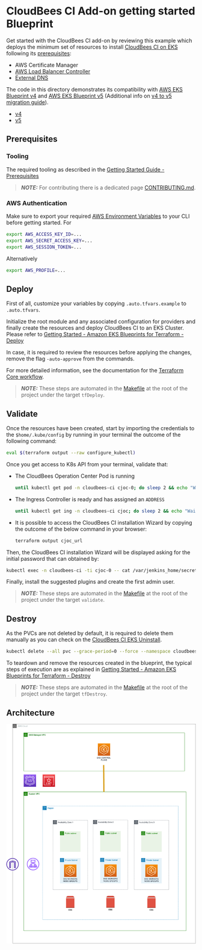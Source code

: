 # CloudBees CI Add-on getting started Blueprint

Get started with the CloudBees CI add-on by reviewing this example which deploys the minimum set of resources to install [CloudBees CI on EKS](https://docs.cloudbees.com/docs/cloudbees-ci/latest/eks-install-guide/) following its [prerequisites](https://docs.cloudbees.com/docs/cloudbees-ci/latest/eks-install-guide/installing-eks-using-helm#_prerequisites):

- AWS Certificate Manager
- [AWS Load Balancer Controller](https://aws-ia.github.io/terraform-aws-eks-blueprints-addons/main/addons/aws-load-balancer-controller/)
- [External DNS](https://aws-ia.github.io/terraform-aws-eks-blueprints-addons/main/addons/external-dns/)

The code in this directory demonstrates its compatibility with [AWS EKS Blueprint v4](https://github.com/aws-ia/terraform-aws-eks-blueprints/tree/v4.32.1) and [AWS EKS Blueprint v5](https://github.com/aws-ia/terraform-aws-eks-blueprints/tree/v5.0.0) (Additional info on [v4 to v5 migration guide](https://aws-ia.github.io/terraform-aws-eks-blueprints/v4-to-v5/motivation/)).

- [v4](v4/README.md)
- [v5](v5/README.md)

## Prerequisites

### Tooling

The required tooling as described in the [Getting Started Guide - Prerequisites](https://aws-ia.github.io/terraform-aws-eks-blueprints/getting-started/#prerequisites)

> **_NOTE:_** For contributing there is a dedicated page [CONTRIBUTING.md](../../CONTRIBUTING.md).

### AWS Authentication

Make sure to export your required [AWS Environment Variables](https://docs.aws.amazon.com/cli/latest/userguide/cli-configure-envvars.html) to your CLI before getting started. For

  ```bash
  export AWS_ACCESS_KEY_ID=... 
  export AWS_SECRET_ACCESS_KEY=...
  export AWS_SESSION_TOKEN=...
  ```

Alternatively

  ```bash
  export AWS_PROFILE=... 
  ```

## Deploy

First of all, customize your variables by copying `.auto.tfvars.example` to `.auto.tfvars`.

Initialize the root module and any associated configuration for providers and finally create the resources and deploy CloudBees CI to an EKS Cluster. Please refer to [Getting Started - Amazon EKS Blueprints for Terraform - Deploy](https://aws-ia.github.io/terraform-aws-eks-blueprints/getting-started/#deploy)

In case, it is required to review the resources before applying the changes, remove the flag `-auto-approve` from the commands.

For more detailed information, see the documentation for the [Terraform Core workflow](https://www.terraform.io/intro/core-workflow).

> **_NOTE:_** These steps are automated in the [Makefile](../../Makefile) at the root of the project under the target `tfDeploy`.

## Validate

Once the resources have been created, start by importing the credentials to the `$home/.kube/config` by running in your terminal the outcome of the following command:

  ```sh
  eval $(terraform output --raw configure_kubectl)
  ```

Once you get access to K8s API from your terminal, validate that:

- The CloudBees Operation Center Pod is running

  ```sh
  until kubectl get pod -n cloudbees-ci cjoc-0; do sleep 2 && echo "Waiting for Pod to get ready"; done; echo "OC Pod is Ready"
  ```

- The Ingress Controller is ready and has assigned an `ADDRESS`

  ```sh
  until kubectl get ing -n cloudbees-ci cjoc; do sleep 2 && echo "Waiting for Ingress to get ready"; done; echo "Ingress Ready"
  ```

- It is possible to access the CloudBees CI installation Wizard by copying the outcome of the below command in your browser:

  ```sh
  terraform output cjoc_url
  ```

Then, the CloudBees CI installation Wizard will be displayed asking for the initial password that can obtained by:

  ```sh
  kubectl exec -n cloudbees-ci -ti cjoc-0 -- cat /var/jenkins_home/secrets/initialAdminPassword
  ```

Finally, install the suggested plugins and create the first admin user.

> **_NOTE:_** These steps are automated in the [Makefile](../../Makefile) at the root of the project under the target `validate`.

## Destroy

As the PVCs are not deleted by default, it is required to delete them manually as you can check on the [CloudBees CI EKS Uninstall](https://docs.cloudbees.com/docs/cloudbees-ci/latest/eks-install-guide/eks-uninstall).

  ```sh
  kubectl delete --all pvc --grace-period=0 --force --namespace cloudbees-ci
  ```

To teardown and remove the resources created in the blueprint, the typical steps of execution are as explained in [Getting Started - Amazon EKS Blueprints for Terraform - Destroy](https://aws-ia.github.io/terraform-aws-eks-blueprints/getting-started/#destroy)

> **_NOTE:_** These steps are automated in the [Makefile](../../Makefile) at the root of the project under the target `tfDestroy`.

## Architecture

![Architecture](../diagrams/getting-started.drawio.png)
